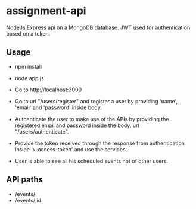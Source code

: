 # assignment-api
NodeJs Express api on a MongoDB database.
JWT used for authentication based on a token.

## Usage
* npm install
* node app.js
* Go to http://localhost:3000

* Go to url "/users/register" and register a user by providing 'name', 'email' and 'password' inside body.

* Authenticate the user to make use of the APIs by providing the registered email and password inside the body, url "/users/authenticate".

* Provide the token received through the response from authentication inside 'x-access-token' and use the services.

* User is able to see all his scheduled events not of other users.

## API paths
* /events/
* /events/:id
